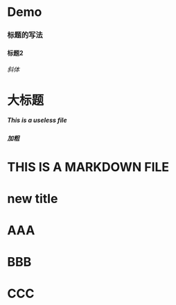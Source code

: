 # Demo
### 标题的写法
#### 标题2
*斜体*
# 大标题
##### This is a useless file
##### **加粗**
# THIS IS A MARKDOWN FILE
# new title
# AAA
# BBB
# CCC